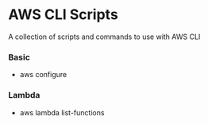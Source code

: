 # AWS CLI Scripts

A collection of scripts and commands to use with AWS CLI

### Basic

- aws configure

### Lambda 

- aws lambda list-functions
